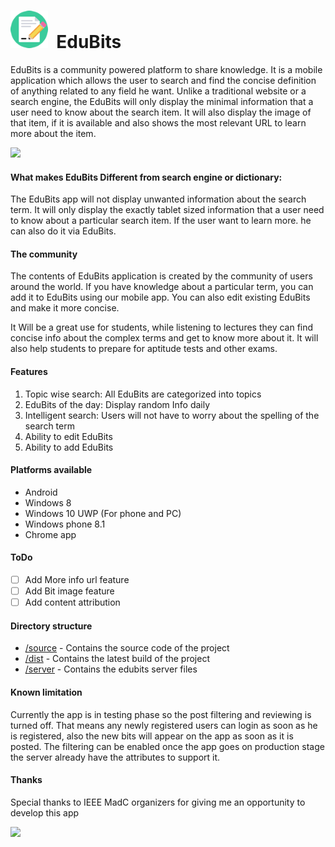 # <img src="source/www/img/72.fw.png" width="60px" />&nbsp;&nbsp;EduBits
EduBits is a community powered platform to share knowledge. It is a mobile application which allows the user to search and find the concise definition of anything related to any field he want. Unlike a traditional website or a search engine, the EduBits will only display the minimal information that a user need to know about the search item. It will also display the image of that item, if it is available and also shows the most relevant URL to learn more about the item.

[<img src="http://www.pokemonxandydownload.com/wp-content/uploads/2014/09/download-button.png" width="200px" />](dist/)

#### What makes EduBits Different from search engine or dictionary:
The EduBits app will not display unwanted information about the search term. It will only display the exactly tablet sized information that a user need to know about a particular search item. If the user want to learn more. he can also do it via EduBits.

#### The community
The contents of EduBits application is created by the community of users around the world. If you have knowledge about a particular term, you can add it to EduBits using our mobile app. You can also edit existing EduBits and make it more concise.


It Will be a great use for students, while listening to lectures they can find concise info about the complex terms and get to know more about it. It will also help students to prepare for aptitude tests and other exams.


#### Features
1. Topic wise search: All EduBits are categorized into topics
2. EduBits of the day: Display random Info daily
3. Intelligent search: Users will not have to worry about the spelling of the search term
4. Ability to edit EduBits
5. Ability to add EduBits

#### Platforms available
* Android
* Windows 8
* Windows 10 UWP (For phone and PC)
* Windows phone 8.1
* Chrome app

#### ToDo
- [ ] Add More info url feature
- [ ] Add  Bit image feature
- [ ] Add content attribution

#### Directory structure
* [/source](source/) - Contains the source code of the project
* [/dist](dist/) - Contains the latest build of the project
* [/server](server/) - Contains the edubits server files

#### Known limitation
Currently the app is in testing phase so the post filtering and reviewing is turned off. That means any newly registered users can login as soon as he is registered, also the new bits will appear on the app as soon as it is posted. The filtering can be enabled once the app goes on production stage the server already have the attributes to support it.

#### Thanks
Special thanks to IEEE MadC organizers for giving me an opportunity to develop this app

<img src="http://www.ieeer8.org/wp-content/uploads/2013/09/IEEEmadC_635x200-1.png" width="200"/>
